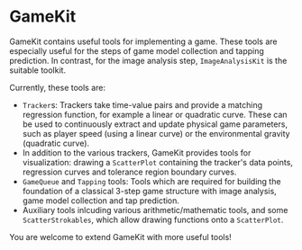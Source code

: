 # GameKit

GameKit contains useful tools for implementing a game. These tools are especially useful for the steps of game model collection and tapping prediction.
In contrast, for the image analysis step, `ImageAnalysisKit` is the suitable toolkit.

Currently, these tools are:

- `Tracker`s: Trackers take time-value pairs and provide a matching regression function, for example a linear or quadratic curve. These can be used to continuously extract and update physical game parameters, such as player speed (using a linear curve) or the environmental gravity (quadratic curve).
- In addition to the various trackers, GameKit provides tools for visualization: drawing a `ScatterPlot` containing the tracker's data points, regression curves and tolerance region boundary curves.
- `GameQueue` and `Tapping` tools: Tools which are required for building the foundation of a classical 3-step game structure with image analysis, game model collection and tap prediction.
- Auxiliary tools inlcuding various arithmetic/mathematic tools, and some `ScatterStrokables`, which allow drawing functions onto a `ScatterPlot`.

You are welcome to extend GameKit with more useful tools!
